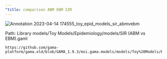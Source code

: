 ```yaml
---
^title: comparison ABM EBM SIR
---
```


![Annotation 2023-04-14 174555_toy_epid_models_sir_abmvebm](https://user-images.githubusercontent.com/4437331/232093651-c88e5b83-0984-4d73-8b80-2ebed872aaa0.png)

Path: Library models/Toy Models/Epidemiology/models/SIR (ABM vs EBM).gaml

```gaml reference
https://github.com/gama-platform/gama.old/blob/GAMA_1.9.3/msi.gama.models/models/Toy%20Models/Epidemiology/models/SIR%20(ABM%20vs%20EBM).gaml
```



